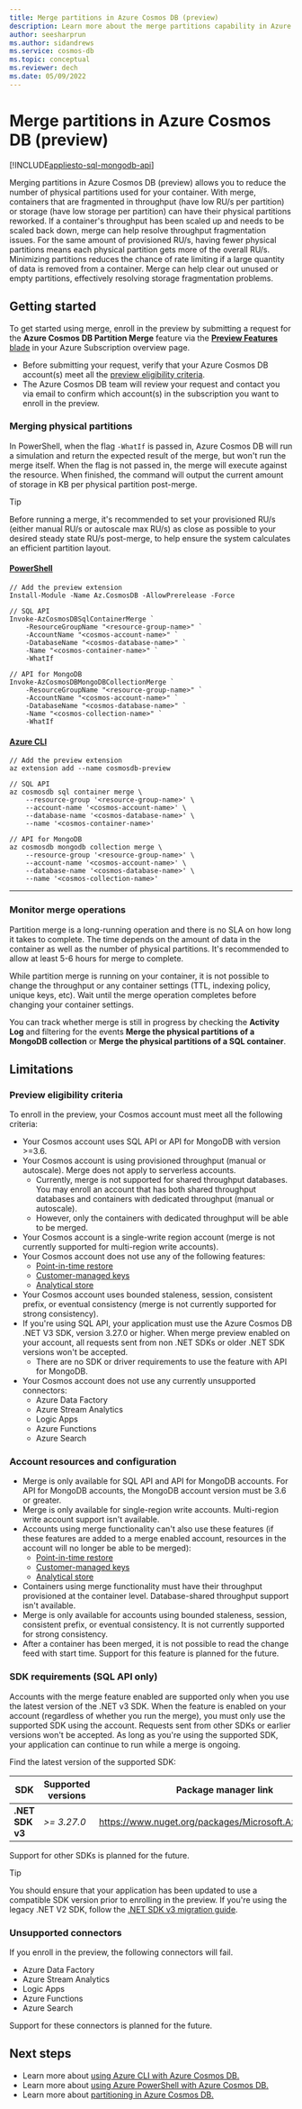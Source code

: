 ```yaml
---
title: Merge partitions in Azure Cosmos DB (preview)
description: Learn more about the merge partitions capability in Azure Cosmos DB
author: seesharprun
ms.author: sidandrews
ms.service: cosmos-db
ms.topic: conceptual
ms.reviewer: dech
ms.date: 05/09/2022
---
```


# Merge partitions in Azure Cosmos DB (preview)
[!INCLUDE[appliesto-sql-mongodb-api](includes/appliesto-sql-mongodb-api.md)]

Merging partitions in Azure Cosmos DB (preview) allows you to reduce the number of physical partitions used for your container. With merge, containers that are fragmented in throughput (have low RU/s per partition) or storage (have low storage per partition) can have their physical partitions reworked. If a container's throughput has been scaled up and needs to be scaled back down, merge can help resolve throughput fragmentation issues. For the same amount of provisioned RU/s, having fewer physical partitions means each physical partition gets more of the overall RU/s. Minimizing partitions reduces the chance of rate limiting if a large quantity of data is removed from a container. Merge can help clear out unused or empty partitions, effectively resolving storage fragmentation problems.

## Getting started

To get started using merge, enroll in the preview by submitting a request for the **Azure Cosmos DB Partition Merge** feature via the [**Preview Features** blade](../azure-resource-manager/management/preview-features.md) in your Azure Subscription overview page.
- Before submitting your request, verify that your Azure Cosmos DB account(s) meet all the [preview eligibility criteria](#preview-eligibility-criteria).
- The Azure Cosmos DB team will review your request and contact you via email to confirm which account(s) in the subscription you want to enroll in the preview.

### Merging physical partitions

In PowerShell, when the flag `-WhatIf` is passed in, Azure Cosmos DB will run a simulation and return the expected result of the merge, but won't run the merge itself. When the flag is not passed in, the merge will execute against the resource. When finished, the command will output the current amount of storage in KB per physical partition post-merge.
> [!TIP]
> Before running a merge, it's recommended to set your provisioned RU/s (either manual RU/s or autoscale max RU/s) as close as possible to your desired steady state RU/s post-merge, to help ensure the system calculates an efficient partition layout.

#### [PowerShell](#tab/azure-powershell)

```azurepowershell
// Add the preview extension
Install-Module -Name Az.CosmosDB -AllowPrerelease -Force

// SQL API
Invoke-AzCosmosDBSqlContainerMerge `
    -ResourceGroupName "<resource-group-name>" `
    -AccountName "<cosmos-account-name>" `
    -DatabaseName "<cosmos-database-name>" `
    -Name "<cosmos-container-name>" `
    -WhatIf

// API for MongoDB
Invoke-AzCosmosDBMongoDBCollectionMerge `
    -ResourceGroupName "<resource-group-name>" `
    -AccountName "<cosmos-account-name>" `
    -DatabaseName "<cosmos-database-name>" `
    -Name "<cosmos-collection-name>" `
    -WhatIf
```

#### [Azure CLI](#tab/azure-cli)

```azurecli
// Add the preview extension
az extension add --name cosmosdb-preview

// SQL API
az cosmosdb sql container merge \
    --resource-group '<resource-group-name>' \
    --account-name '<cosmos-account-name>' \
    --database-name '<cosmos-database-name>' \
    --name '<cosmos-container-name>'

// API for MongoDB
az cosmosdb mongodb collection merge \
    --resource-group '<resource-group-name>' \
    --account-name '<cosmos-account-name>' \
    --database-name '<cosmos-database-name>' \
    --name '<cosmos-collection-name>'
```

---

### Monitor merge operations
Partition merge is a long-running operation and there is no SLA on how long it takes to complete. The time depends on the amount of data in the container as well as the number of physical partitions. It's recommended to allow at least 5-6 hours for merge to complete.

While partition merge is running on your container, it is not possible to change the throughput or any container settings (TTL, indexing policy, unique keys, etc). Wait until the merge operation completes before changing your container settings.

You can track whether merge is still in progress by checking the **Activity Log** and filtering for the events **Merge the physical partitions of a MongoDB collection** or **Merge the physical partitions of a SQL container**.

## Limitations

### Preview eligibility criteria
To enroll in the preview, your Cosmos account must meet all the following criteria:
* Your Cosmos account uses SQL API or API for MongoDB with version >=3.6.
* Your Cosmos account is using provisioned throughput (manual or autoscale). Merge does not apply to serverless accounts.
    * Currently, merge is not supported for shared throughput databases. You may enroll an account that has both shared throughput databases and containers with dedicated throughput (manual or autoscale).
    * However, only the containers with dedicated throughput will be able to be merged.
* Your Cosmos account is a single-write region account (merge is not currently supported for multi-region write accounts).
* Your Cosmos account does not use any of the following features:
  * [Point-in-time restore](continuous-backup-restore-introduction.md)
  * [Customer-managed keys](how-to-setup-cmk.md)
  * [Analytical store](analytical-store-introduction.md)
* Your Cosmos account uses bounded staleness, session, consistent prefix, or eventual consistency (merge is not currently supported for strong consistency).
* If you're using SQL API, your application must use the Azure Cosmos DB .NET V3 SDK, version 3.27.0 or higher. When merge preview enabled on your account, all requests sent from non .NET SDKs or older .NET SDK versions won't be accepted.
    * There are no SDK or driver requirements to use the feature with API for MongoDB.
* Your Cosmos account does not use any currently unsupported connectors:
    * Azure Data Factory
    * Azure Stream Analytics
    * Logic Apps
    * Azure Functions
    * Azure Search

### Account resources and configuration
* Merge is only available for SQL API and API for MongoDB accounts. For API for MongoDB accounts, the MongoDB account version must be 3.6 or greater.
* Merge is only available for single-region write accounts. Multi-region write account support isn't available.
* Accounts using merge functionality can't also use these features (if these features are added to a merge enabled account, resources in the account will no longer be able to be merged):
  * [Point-in-time restore](continuous-backup-restore-introduction.md)
  * [Customer-managed keys](how-to-setup-cmk.md)
  * [Analytical store](analytical-store-introduction.md)
* Containers using merge functionality must have their throughput provisioned at the container level. Database-shared throughput support isn't available.
* Merge is only available for accounts using bounded staleness, session, consistent prefix, or eventual consistency. It is not currently supported for strong consistency.
* After a container has been merged, it is not possible to read the change feed with start time. Support for this feature is planned for the future.

### SDK requirements (SQL API only)

Accounts with the merge feature enabled are supported only when you use the latest version of the .NET v3 SDK. When the feature is enabled on your account (regardless of whether you run the merge), you must only use the supported SDK using the account. Requests sent from other SDKs or earlier versions won't be accepted. As long as you're using the supported SDK, your application can continue to run while a merge is ongoing. 

Find the latest version of the supported SDK:

| SDK | Supported versions | Package manager link |
| --- | --- | --- |
| **.NET SDK v3** | *>= 3.27.0* | <https://www.nuget.org/packages/Microsoft.Azure.Cosmos/> |

Support for other SDKs is planned for the future.

> [!TIP]
> You should ensure that your application has been updated to use a compatible SDK version prior to enrolling in the preview. If you're using the legacy .NET V2 SDK, follow the [.NET SDK v3 migration guide](sql/migrate-dotnet-v3.md). 

### Unsupported connectors

If you enroll in the preview, the following connectors will fail.

* Azure Data Factory
* Azure Stream Analytics
* Logic Apps
* Azure Functions
* Azure Search

Support for these connectors is planned for the future.

## Next steps

* Learn more about [using Azure CLI with Azure Cosmos DB.](/cli/azure/azure-cli-reference-for-cosmos-db.md)
* Learn more about [using Azure PowerShell with Azure Cosmos DB.](/powershell/module/az.cosmosdb/)
* Learn more about [partitioning in Azure Cosmos DB.](partitioning-overview.md)
